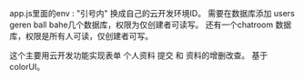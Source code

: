 app.js里面的env : "引号内" 换成自己的云开发环境ID。
需要在数据库添加 users geren ball bahe几个数据库，权限为仅创建者可读写。
还有一个chatroom 数据库，权限是所有人可读，仅创建者可写。

这个主要用云开发功能实现表单 个人资料 提交 和 资料的增删改查。
基于colorUI。
